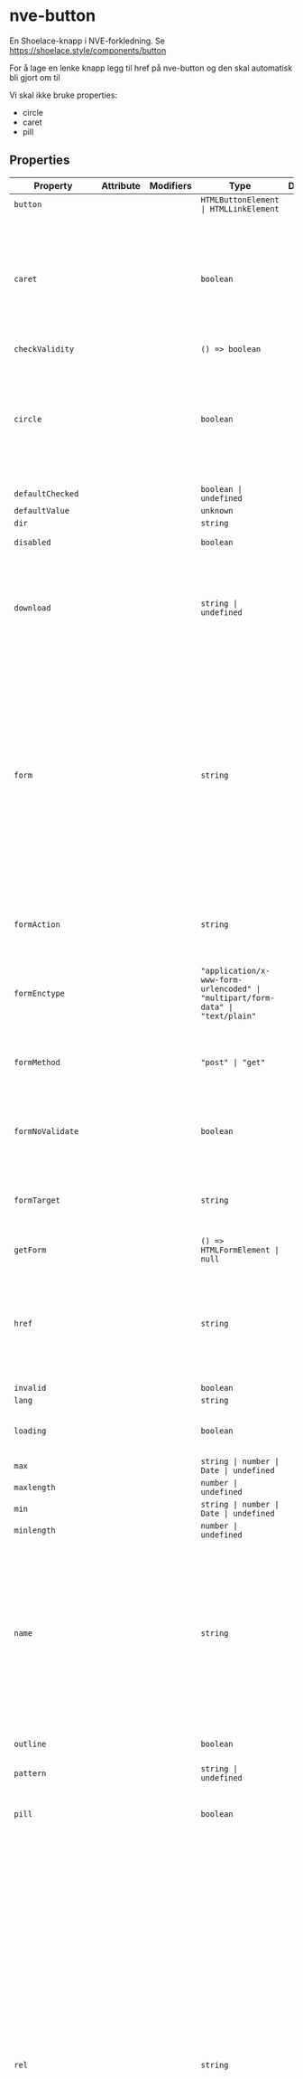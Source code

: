 # nve-button

En Shoelace-knapp i NVE-forkledning.
Se https://shoelace.style/components/button

For å lage en lenke knapp legg til href på nve-button og den skal automatisk bli gjort om til <a>

Vi skal ikke bruke properties:
- circle
- caret
- pill

## Properties

| Property            | Attribute | Modifiers | Type                                             | Default | Description                                      |
|---------------------|-----------|-----------|--------------------------------------------------|---------|--------------------------------------------------|
| `button`            |           |           | `HTMLButtonElement \| HTMLLinkElement`           |         |                                                  |
| `caret`             |           |           | `boolean`                                        |         | Draws the button with a caret. Used to indicate that the button triggers a dropdown menu or similar behavior. |
| `checkValidity`     |           |           | `() => boolean`                                  |         |                                                  |
| `circle`            |           |           | `boolean`                                        |         | Draws a circular icon button. When this attribute is present, the button expects a single `<sl-icon>` in the<br />default slot. |
| `defaultChecked`    |           |           | `boolean \| undefined`                           |         |                                                  |
| `defaultValue`      |           |           | `unknown`                                        |         |                                                  |
| `dir`               |           |           | `string`                                         |         |                                                  |
| `disabled`          |           |           | `boolean`                                        |         | Disables the button.                             |
| `download`          |           |           | `string \| undefined`                            |         | Tells the browser to download the linked file as this filename. Only used when `href` is present. |
| `form`              |           |           | `string`                                         |         | The "form owner" to associate the button with. If omitted, the closest containing form will be used instead. The<br />value of this attribute must be an id of a form in the same document or shadow root as the button. |
| `formAction`        |           |           | `string`                                         |         | Used to override the form owner's `action` attribute. |
| `formEnctype`       |           |           | `"application/x-www-form-urlencoded" \| "multipart/form-data" \| "text/plain"` |         | Used to override the form owner's `enctype` attribute. |
| `formMethod`        |           |           | `"post" \| "get"`                                |         | Used to override the form owner's `method` attribute. |
| `formNoValidate`    |           |           | `boolean`                                        |         | Used to override the form owner's `novalidate` attribute. |
| `formTarget`        |           |           | `string`                                         |         | Used to override the form owner's `target` attribute. |
| `getForm`           |           |           | `() => HTMLFormElement \| null`                  |         |                                                  |
| `href`              |           |           | `string`                                         |         | When set, the underlying button will be rendered as an `<a>` with this `href` instead of a `<button>`. |
| `invalid`           |           |           | `boolean`                                        |         |                                                  |
| `lang`              |           |           | `string`                                         |         |                                                  |
| `loading`           |           |           | `boolean`                                        |         | Draws the button in a loading state.             |
| `max`               |           |           | `string \| number \| Date \| undefined`          |         |                                                  |
| `maxlength`         |           |           | `number \| undefined`                            |         |                                                  |
| `min`               |           |           | `string \| number \| Date \| undefined`          |         |                                                  |
| `minlength`         |           |           | `number \| undefined`                            |         |                                                  |
| `name`              |           |           | `string`                                         |         | The name of the button, submitted as a name/value pair with form data, but only when this button is the submitter.<br />This attribute is ignored when `href` is present. |
| `outline`           |           |           | `boolean`                                        |         | Draws an outlined button.                        |
| `pattern`           |           |           | `string \| undefined`                            |         |                                                  |
| `pill`              |           |           | `boolean`                                        |         | Draws a pill-style button with rounded edges.    |
| `rel`               |           |           | `string`                                         |         | When using `href`, this attribute will map to the underlying link's `rel` attribute. Unlike regular links, the<br />default is `noreferrer noopener` to prevent security exploits. However, if you're using `target` to point to a<br />specific tab/window, this will prevent that from working correctly. You can remove or change the default value by<br />setting the attribute to an empty string or a value of your choice, respectively. |
| `reportValidity`    |           |           | `() => boolean`                                  |         |                                                  |
| `required`          |           |           | `boolean \| undefined`                           |         |                                                  |
| `setCustomValidity` |           |           | `(message: string) => void`                      |         |                                                  |
| `size`              | `size`    |           | `"small" \| "medium" \| "large"`                 | "large" | The button's size.                               |
| `step`              |           |           | `number \| "any" \| undefined`                   |         |                                                  |
| `target`            |           |           | `"_self" \| "_blank" \| "_parent" \| "_top"`     |         | Tells the browser where to open the link. Only used when `href` is present. |
| `title`             |           |           | `string`                                         |         |                                                  |
| `type`              |           |           | `"reset" \| "submit" \| "button"`                |         | The type of button. Note that the default value is `button` instead of `submit`, which is opposite of how native<br />`<button>` elements behave. When the type is `submit`, the button will submit the surrounding form. |
| `validationMessage` |           | readonly  | `string`                                         |         | Gets the validation message                      |
| `validity`          |           | readonly  | `ValidityState`                                  |         | Gets the validity state object                   |
| `value`             |           |           | `string`                                         |         | The value of the button, submitted as a pair with the button's name as part of the form data, but only when this<br />button is the submitter. This attribute is ignored when `href` is present. |
| `variant`           |           |           | `"primary" \| "success" \| "neutral" \| "warning" \| "danger" \| "default" \| "text"` |         | The button's theme variant.                      |

## Methods

| Method                 | Type                                             | Description                                      |
|------------------------|--------------------------------------------------|--------------------------------------------------|
| `blur`                 | `(): void`                                       | Removes focus from the button.                   |
| `checkValidity`        | `(): boolean`                                    | Checks for validity but does not show a validation message. Returns `true` when valid and `false` when invalid. |
| `click`                | `(): void`                                       | Simulates a click on the button.                 |
| `emit`                 | `{ <T extends "abort" \| "animationcancel" \| "animationend" \| "animationiteration" \| "animationstart" \| "auxclick" \| "beforeinput" \| "blur" \| "cancel" \| "canplay" \| "canplaythrough" \| ... 88 more ... \| "wheel">(name: EventTypeDoesNotRequireDetail<...>, options?: SlEventInit<...> \| undefined): GetCustomEventType<...>; ...` | Emits a custom event with more convenient defaults. |
| `focus`                | `(options?: FocusOptions \| undefined): void`    | Sets focus on the button.                        |
| `getForm`              | `(): HTMLFormElement \| null`                    | Gets the associated form, if one exists.         |
| `handleDisabledChange` | `(): void`                                       |                                                  |
| `reportValidity`       | `(): boolean`                                    | Checks for validity and shows the browser's validation message if the control is invalid. |
| `setCustomValidity`    | `(message: string): void`                        | Sets a custom validation message. Pass an empty string to restore validity. |

## Events

| Event        | Description                                      |
|--------------|--------------------------------------------------|
| `sl-blur`    | Emitted when the button loses focus.             |
| `sl-focus`   | Emitted when the button gains focus.             |
| `sl-invalid` | Emitted when the form control has been checked for validity and its constraints aren't satisfied. |

## Slots

| Name     | Description                                      |
|----------|--------------------------------------------------|
|          | The button's label.                              |
| `prefix` | A presentational prefix icon or similar element. |
| `suffix` | A presentational suffix icon or similar element. |

## CSS Shadow Parts

| Part      | Description                                      |
|-----------|--------------------------------------------------|
| `base`    | The component's base wrapper.                    |
| `caret`   | The button's caret icon, an `<sl-icon>` element. |
| `label`   | The button's label.                              |
| `prefix`  | The container that wraps the prefix.             |
| `spinner` | The spinner that shows when the button is in the loading state. |
| `suffix`  | The container that wraps the suffix.             |
